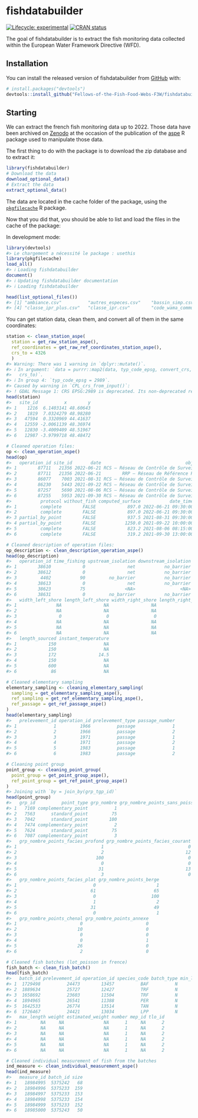 
<!-- README.md is generated from README.Rmd. Please edit that file -->

# fishdatabuilder

<!-- badges: start -->

[![Lifecycle:
experimental](https://img.shields.io/badge/lifecycle-experimental-orange.svg)](https://lifecycle.r-lib.org/articles/stages.html#experimental)
[![CRAN
status](https://www.r-pkg.org/badges/version/fishdatabuilder)](https://CRAN.R-project.org/package=fishdatabuilder)
<!-- badges: end -->

The goal of fishdatabuilder is to extract the fish monitoring data
collected within the European Water Framework Directive (WFD).

## Installation

<!--You can install the released version of fishdatabuilder from [CRAN](https://CRAN.R-project.org) with:-->
<!--``` r-->
<!--install.packages("fishdatabuilder")-->
<!--```-->
<!--And the development version from [GitHub](https://github.com/) with:-->

You can install the released version of fishdatabuilder from
[GitHub](https://github.com/) with:

``` r
# install.packages("devtools")
devtools::install_github("Fellows-of-the-Fish-Food-Webs-F3W/fishdatabuilder")
```

## Starting

We can extract the french fish monitoring data up to 2022. Those data
have been archived on [Zenodo](https://zenodo.org/records/8099409) at
the occasion of the publication of the
[aspe](https://github.com/PascalIrz/aspe) R package used to manipulate
those data.

The first thing to do with the package is to download the zip database
and to extract it:

``` r
library(fishdatabuilder)
# Download the data
download_optional_data()
# Extract the data
extract_optional_data()
```

The data are located in the cache folder of the package, using the
[`pkgfilecache`](https://cran.r-project.org/web/packages/pkgfilecache/)
R package.

Now that you did that, you should be able to list and load the files in
the cache of the package:

In development mode:

``` r
library(devtools)
#> Le chargement a nécessité le package : usethis
library(pkgfilecache)
load_all()
#> ℹ Loading fishdatabuilder
document()
#> ℹ Updating fishdatabuilder documentation
#> ℹ Loading fishdatabuilder
```

``` r
head(list_optional_files())
#> [1] "ambiance.csv"          "autres_especes.csv"    "bassin_simp.csv"      
#> [4] "classe_ipr_plus.csv"   "classe_ipr.csv"        "code_wama_commune.csv"
```

You can get station data, clean them, and convert all of them in the
same coordinates:

``` r
station <- clean_station_aspe(
  station = get_raw_station_aspe(),
  ref_coordinates = get_raw_ref_coordinates_station_aspe(),
  crs_to = 4326
  )
#> Warning: There was 1 warning in `dplyr::mutate()`.
#> ℹ In argument: `data = purrr::map2(data, typ_code_epsg, convert_crs, crs_to =
#>   crs_to)`.
#> ℹ In group 4: `typ_code_epsg = 2989`.
#> Caused by warning in `CPL_crs_from_input()`:
#> ! GDAL Message 1: CRS EPSG:2989 is deprecated. Its non-deprecated replacement EPSG:4559 will be used instead. To use the original CRS, set the OSR_USE_NON_DEPRECATED configuration option to NO.
head(station)
#>   site_id          x        y
#> 1    1216  6.1403141 48.60643
#> 2    1819  7.0324279 48.98280
#> 3   47594  0.3320969 44.41637
#> 4   12559 -2.0061139 48.36974
#> 5   12830 -3.4009409 48.51967
#> 6   12987 -3.9799718 48.48472
```

``` r
# Cleaned operation files:
op <- clean_operation_aspe()
head(op)
#>   operation_id site_id       date                                objective
#> 1        87711   21356 2022-06-21 RCS – Réseau de Contrôle de Surveillance
#> 2        87711   21356 2022-06-21        RRP – Réseau de Référence Pérenne
#> 3        86077    7003 2021-08-31 RCS – Réseau de Contrôle de Surveillance
#> 4        86230    5443 2021-09-22 RCS – Réseau de Contrôle de Surveillance
#> 5        87257    5690 2021-08-06 RCS – Réseau de Contrôle de Surveillance
#> 6        87255    5953 2021-09-30 RCS – Réseau de Contrôle de Surveillance
#>           protocol without_fish computed_surface           date_time
#> 1         complete        FALSE            897.0 2022-06-21 09:30:00
#> 2         complete        FALSE            897.0 2022-06-21 09:30:00
#> 3 partial_by_point        FALSE            937.5 2021-08-31 09:30:00
#> 4 partial_by_point        FALSE           1250.0 2021-09-22 10:00:00
#> 5         complete        FALSE            823.2 2021-08-06 08:15:00
#> 6         complete        FALSE            319.2 2021-09-30 13:00:00

# Cleaned description of operation files:
op_description <- clean_description_operation_aspe()
head(op_description)
#>   operation_id time_fishing upstream_isolation downstream_isolation width_river
#> 1        38610            0                net           no_barrier        6.00
#> 2        38612            0                net           no_barrier        6.00
#> 3         4402           90         no_barrier           no_barrier        2.70
#> 4        38613            0                net           no_barrier        6.00
#> 5        38623           75               <NA>                 <NA>       50.00
#> 6        38631            0         no_barrier           no_barrier        3.22
#>   width_left_shore length_left_shore width_right_shore length_right_shore
#> 1               NA                NA                NA                 NA
#> 2               NA                NA                NA                 NA
#> 3                0                 0                 0                  0
#> 4               NA                NA                NA                 NA
#> 5               NA                NA                NA                 NA
#> 6               NA                NA                NA                 NA
#>   length_sourced instant_temperature
#> 1            150                  NA
#> 2            150                  NA
#> 3            172                14.5
#> 4            150                  NA
#> 5            600                  NA
#> 6             86                  NA

# Cleaned elementary sampling
elementary_sampling <- cleaning_elementary_sampling(
  sampling = get_elementary_sampling_aspe(),
  ref_sampling = get_ref_elementary_sampling_aspe(),
  ref_passage = get_ref_passage_aspe()
)
head(elementary_sampling)
#>   prelevement_id operation_id prelevement_type passage_number
#> 1              1         1966          passage              1
#> 2              2         1966          passage              2
#> 3              3         1971          passage              1
#> 4              4         1971          passage              2
#> 5              5         1983          passage              1
#> 6              6         1983          passage              2

# Cleaning point group
point_group <- cleaning_point_group(
  point_group = get_point_group_aspe(),
  ref_point_group = get_ref_point_group_aspe()
)
#> Joining with `by = join_by(grp_tgp_id)`
head(point_group)
#>   grp_id          point_type grp_nombre grp_nombre_points_sans_poisson
#> 1   7169 complementary_point          1                              0
#> 2   7563      standard_point         75                             37
#> 3   7042      standard_point        100                             42
#> 4   7474 complementary_point          2                              0
#> 5   7624      standard_point         75                             23
#> 6   7087 complementary_point          3                              0
#>   grp_nombre_points_facies_profond grp_nombre_points_facies_courant
#> 1                                1                                0
#> 2                                2                               12
#> 3                              100                                0
#> 4                                0                                0
#> 5                               31                               13
#> 6                                3                                0
#>   grp_nombre_points_facies_plat grp_nombre_points_berge
#> 1                             0                       1
#> 2                            61                      65
#> 3                             0                     100
#> 4                             1                       2
#> 5                            31                      49
#> 6                             0                       1
#>   grp_nombre_points_chenal grp_nombre_points_annexe
#> 1                        0                        0
#> 2                       10                        0
#> 3                        0                        0
#> 4                        0                        1
#> 5                       26                        0
#> 6                        2                        0

# Cleaned fish batches (lot_poisson in frence)
fish_batch <- clean_fish_batch()
head(fish_batch)
#>   batch_id prelevement_id operation_id species_code batch_type min_length
#> 1  1729498          24473        13457          BAF          N         NA
#> 2  1889634          25727        12427          TRF          N         NA
#> 3  1658692          23603        11504          TRF          N         NA
#> 4  1894965          26541        11388          PER          N         NA
#> 5  1642533          26774        13514          TAN          N         NA
#> 6  1726467          24421        13034          LPP          N         NA
#>   max_length weight estimated_weight number mep_id tlo_id
#> 1         NA     NA               NA      1     NA      2
#> 2         NA     NA               NA      1     NA      2
#> 3         NA     NA               NA      1     NA      2
#> 4         NA     NA               NA      1     NA      2
#> 5         NA     NA               NA      1     NA      2
#> 6         NA     NA               NA      1     NA      2

# Cleaned individual measurement of fish from the batches
ind_measure <- clean_individual_measurement_aspe()
head(ind_measure)
#>   measure_id batch_id size
#> 1   18984995  5375242   68
#> 2   18984996  5375233  159
#> 3   18984997  5375233  153
#> 4   18984998  5375233  154
#> 5   18984999  5375233  152
#> 6   18985000  5375243   50
```

